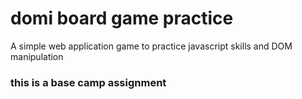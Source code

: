 # domi board game practice
A simple web application game to practice javascript skills and DOM manipulation

### this is a base camp assignment